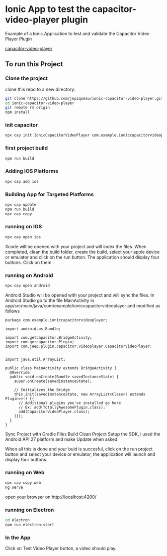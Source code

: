 # Ionic App to test the capacitor-video-player plugin
Example of a Ionic Application to test and validate the Capacitor Video Player Plugin

[capacitor-video-player](https://github.com/jepiqueau/capacitor-video-player)

## To run this Project
### Clone the project

clone this repo to a new directory:

```bash
git clone https://github.com/jepiqueau/ionic-capacitor-video-player.git ionic-capacitor-video-player
cd ionic-capacitor-video-player
git remote rm origin
npm install
```

### init capacitor

```bash
npx cap init IonicCapacitorVideoPlayer com.example.ioniccapacitorvideoplayer
```

### first project build

```bash
npm run build
```

### Adding IOS Platforms
```bash
npx cap add ios
```

### Building App for Targeted Platforms

```bash
npx cap update
npm run build
npx cap copy
```

### running on IOS

```bash
npx cap open ios
``` 

Xcode will be opened with your project and will index the files. When completed, clean the build folder, create the build, select your apple device or emulator and click on the run button. The application should display four buttons. Click on them

### running on Android

```bash
npx cap open android
``` 
Android Studio will be opened with your project and will sync the files.
In Android Studio go to the file MainActivity in app/src/main/java/com/example/ioniccapacitorvideoplayer and modified as follows

```
package com.example.ioniccapacitorvideoplayer;

import android.os.Bundle;

import com.getcapacitor.BridgeActivity;
import com.getcapacitor.Plugin;
import com.jeep.plugin.capacitor.videoplayer.CapacitorVideoPlayer;


import java.util.ArrayList;

public class MainActivity extends BridgeActivity {
  @Override
  public void onCreate(Bundle savedInstanceState) {
    super.onCreate(savedInstanceState);

    // Initializes the Bridge
    this.init(savedInstanceState, new ArrayList<Class<? extends Plugin>>() {{
      // Additional plugins you've installed go here
      // Ex: add(TotallyAwesomePlugin.class);
      add(CapacitorVideoPlayer.class);
    }});
  }
}

```
Sync Project with Gradle Files
Build Clean Project
Setup the SDK, i used the Android API 27 platform
and make Update when asked

When all this is done and your buid is succesful, click on the run project button and select your device or emulator, the application will launch and display four buttons.

### running on Web

```bash
npx cap copy web
ng serve
``` 

open your browser on http://localhost:4200/

### running on Electron

```bash
cd electron
npm run electron:start
``` 

### In the App

Click on Test Video Player button, a video should play.



